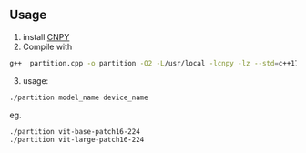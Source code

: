 ## Usage
1. install [CNPY](https://github.com/rogersce/cnpy)
2. Compile with

```bash
g++  partition.cpp -o partition -O2 -L/usr/local -lcnpy -lz --std=c++17
```
3. usage:
```bash
./partition model_name device_name
```
eg.
```bash
./partition vit-base-patch16-224 
./partition vit-large-patch16-224 
```
